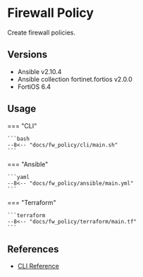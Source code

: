 # Firewall Policy

Create firewall policies.


## Versions
- Ansible v2.10.4
- Ansible collection fortinet.fortios v2.0.0
- FortiOS 6.4


## Usage


=== "CLI"

    ```bash
    --8<-- "docs/fw_policy/cli/main.sh"
    ```

=== "Ansible"

    ```yaml
    --8<-- "docs/fw_policy/ansible/main.yml"
    ```

=== "Terraform"

    ```terraform
    --8<-- "docs/fw_policy/terraform/main.tf"
    ```

## References
- [CLI Reference](https://docs.fortinet.com/document/fortigate/6.4.4/cli-reference/311620/config-firewall-policy)
